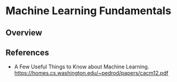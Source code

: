 # Machine Learning Fundamentals

## Overview


## References

* A Few Useful Things to Know about Machine Learning. https://homes.cs.washington.edu/~pedrod/papers/cacm12.pdf